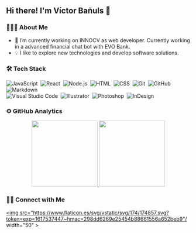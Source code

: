 ## Hi there! I'm Víctor Bañuls 👋

### 👨🏻‍💻 About Me

- 🔭 I’m currently working on INNOCV as web developer. Currently working in a advanced financial chat bot with EVO Bank.
- 💡 I like to explore new technologies and develop software solutions.

### 🛠 Tech Stack

![JavaScript](https://img.shields.io/badge/-JavaScript-05122A?style=flat&logo=javascript)&nbsp;
![React](https://img.shields.io/badge/-React-05122A?style=flat&logo=react)&nbsp;
![Node.js](https://img.shields.io/badge/-Node.js-05122A?style=flat&logo=node.js)&nbsp;
![HTML](https://img.shields.io/badge/-HTML-05122A?style=flat&logo=HTML5)&nbsp;
![CSS](https://img.shields.io/badge/-CSS-05122A?style=flat&logo=CSS3&logoColor=1572B6)&nbsp;
![Git](https://img.shields.io/badge/-Git-05122A?style=flat&logo=git)&nbsp;
![GitHub](https://img.shields.io/badge/-GitHub-05122A?style=flat&logo=github)&nbsp;
![Markdown](https://img.shields.io/badge/-Markdown-05122A?style=flat&logo=markdown)\
![Visual Studio Code](https://img.shields.io/badge/-Visual%20Studio%20Code-05122A?style=flat&logo=visual-studio-code&logoColor=007ACC)&nbsp;
![Illustrator](https://img.shields.io/badge/-Illustrator-05122A?style=flat&logo=adobe-illustrator)&nbsp;
![Photoshop](https://img.shields.io/badge/-Photoshop-05122A?style=flat&logo=adobe-photoshop)&nbsp;
![InDesign](https://img.shields.io/badge/-InDesign-05122A?style=flat&logo=adobe-indesign)

### ⚙️ GitHub Analytics

<p align="center">
<a href="https://github.com/vicban14">
  <img height="180em" src="https://github-readme-stats-eight-theta.vercel.app/api?username=vicban14&show_icons=true&theme=algolia&include_all_commits=true&count_private=true&hide=stars,issues,contribs"/>
  <img height="180em" src="https://github-readme-stats.vercel.app/api/top-langs/?username=vicban14&theme=algolia&count_private=true&langs_count=10&layout=compact"/>
</a>
</p>

### 🤝🏻 Connect with Me

<a href="https://www.linkedin.com/in/victor-banuls/"><img src="https://www.flaticon.es/svg/vstatic/svg/174/174857.svg?token=exp=1617537447~hmac=298dd6269e25454b88661556a652beb9"/ width="50" ></a>
